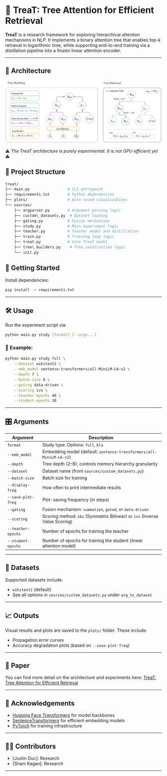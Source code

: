 # 🍬 TreaT: Tree Attention for Efficient Retrieval

**TreaT** is a research framework for exploring hierarchical attention mechanisms in NLP. It implements a binary attention tree that enables top-$k$ retrieval in logarithmic time, while supporting end-to-end training via a distillation pipeline into a frozen linear attention encoder.

---

## 🚧 Architecture

![Treat Architecture](image.png)

⚠️ *The TreaT architecture is purely experimental. It is not GPU efficient yet* ⚠️

## 📁 Project Structure

```bash
treat/
├── main.py                 # CLI entrypoint
├── requirements.txt        # Python dependencies
├── plots/                  # Auto-saved visualizations
└── sources/
    ├── argparser.py        # Argument parsing logic
    ├── custom\_datasets.py  # Dataset loading
    ├── gating.py           # Fusion mechanisms
    ├── study.py            # Main experiment logic
    ├── teacher.py          # Teacher model and distillation
    ├── train.py            # Training loop logic
    ├── treat.py            # Core TreaT model
    ├── tree\_builders.py    # Tree construction logic
    └── init.py
```

## 🚀 Getting Started

Install dependencies:

```bash
pip install -r requirements.txt
```

---

## 🛠️ Usage

Run the experiment script via:

```bash
python main.py study [format] [--args...]
```

### 📘 Example:

```bash
python main.py study full \
    --dataset wikitext2 \
    --emb_model sentence-transformers/all-MiniLM-L6-v2 \
    --depth 7 \
    --batch-size 8 \
    --gating data-driven \
    --scoring ivs \
    --teacher-epochs 40 \
    --student-epochs 10
```

---

## 🎛️ Arguments

| Argument           | Description                                                                 |
| ------------------ | --------------------------------------------------------------------------- |
| `format`           | Study type. Options: `full`, `bla`                                          |
| `--emb_model`      | Embedding model (default: `sentence-transformers/all-MiniLM-L6-v2`)         |
| `--depth`          | Tree depth (2–8), controls memory hierarchy granularity                     |
| `--dataset`        | Dataset name (from `sources/custom_datasets.py`)                            |
| `--batch-size`     | Batch size for training                                                     |
| `--display-freq`   | How often to print intermediate results                                     |
| `--save-plot-freq` | Plot-saving frequency (in steps)                                            |
| `--gating`         | Fusion mechanism: `summation`, `gated`, or `data-driven`                    |
| `--scoring`        | Scoring method: `sbs` (Symmetric Bilinear) or `ivs` (Inverse Value Scoring) |
| `--teacher-epochs` | Number of epochs for training the teacher                                   |
| `--student-epochs` | Number of epochs for training the student (linear attention model)          |

---

## 🧪 Datasets

Supported datasets include:

* `wikitext2` (default)
* See all options in `sources/custom_datasets.py` under `arg_to_dataset`

---

## 📈 Outputs

Visual results and plots are saved to the `plots/` folder. These include:

* Propagation error curves
* Accuracy degradation plots (based on `--save-plot-freq`)

---

## 📝 Paper

You can find more detail on the architecture and experiments here:
[TreaT: Tree Attention for Efficient Retrieval](https://github.com/user-attachments/files/20845343/NLP_Report-3.pdf)

---

## 🧩 Acknowledgements

* [Hugging Face Transformers](https://huggingface.co/transformers/) for model backbones
* [SentenceTransformers](https://www.sbert.net/) for efficient embedding models
* [PyTorch](https://pytorch.org/) for training infrastructure

---

## 🧑‍💻 Contributors

* \[Justin Duc]: Research
* \[Shani Kagan]: Research

---
